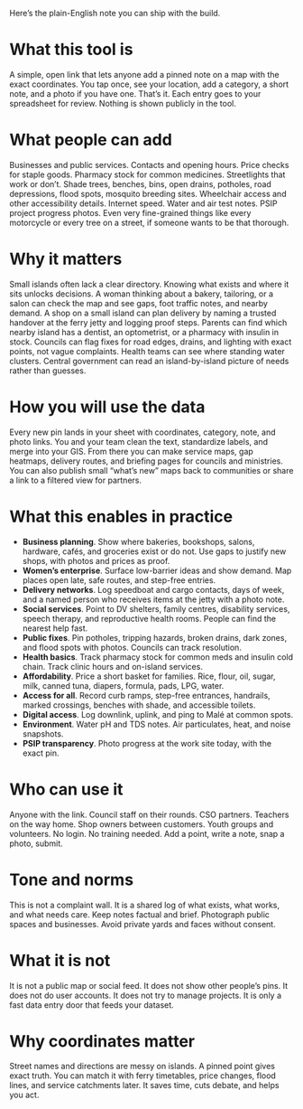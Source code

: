Here’s the plain-English note you can ship with the build.

# What this tool is

A simple, open link that lets anyone add a pinned note on a map with the exact coordinates. You tap once, see your location, add a category, a short note, and a photo if you have one. That’s it. Each entry goes to your spreadsheet for review. Nothing is shown publicly in the tool.

# What people can add

Businesses and public services. Contacts and opening hours. Price checks for staple goods. Pharmacy stock for common medicines. Streetlights that work or don’t. Shade trees, benches, bins, open drains, potholes, road depressions, flood spots, mosquito breeding sites. Wheelchair access and other accessibility details. Internet speed. Water and air test notes. PSIP project progress photos. Even very fine-grained things like every motorcycle or every tree on a street, if someone wants to be that thorough.

# Why it matters

Small islands often lack a clear directory. Knowing what exists and where it sits unlocks decisions. A woman thinking about a bakery, tailoring, or a salon can check the map and see gaps, foot traffic notes, and nearby demand. A shop on a small island can plan delivery by naming a trusted handover at the ferry jetty and logging proof steps. Parents can find which nearby island has a dentist, an optometrist, or a pharmacy with insulin in stock. Councils can flag fixes for road edges, drains, and lighting with exact points, not vague complaints. Health teams can see where standing water clusters. Central government can read an island-by-island picture of needs rather than guesses.

# How you will use the data

Every new pin lands in your sheet with coordinates, category, note, and photo links. You and your team clean the text, standardize labels, and merge into your GIS. From there you can make service maps, gap heatmaps, delivery routes, and briefing pages for councils and ministries. You can also publish small “what’s new” maps back to communities or share a link to a filtered view for partners.

# What this enables in practice

* **Business planning**. Show where bakeries, bookshops, salons, hardware, cafés, and groceries exist or do not. Use gaps to justify new shops, with photos and prices as proof.
* **Women’s enterprise**. Surface low-barrier ideas and show demand. Map places open late, safe routes, and step-free entries.
* **Delivery networks**. Log speedboat and cargo contacts, days of week, and a named person who receives items at the jetty with a photo note.
* **Social services**. Point to DV shelters, family centres, disability services, speech therapy, and reproductive health rooms. People can find the nearest help fast.
* **Public fixes**. Pin potholes, tripping hazards, broken drains, dark zones, and flood spots with photos. Councils can track resolution.
* **Health basics**. Track pharmacy stock for common meds and insulin cold chain. Track clinic hours and on-island services.
* **Affordability**. Price a short basket for families. Rice, flour, oil, sugar, milk, canned tuna, diapers, formula, pads, LPG, water.
* **Access for all**. Record curb ramps, step-free entrances, handrails, marked crossings, benches with shade, and accessible toilets.
* **Digital access**. Log downlink, uplink, and ping to Malé at common spots.
* **Environment**. Water pH and TDS notes. Air particulates, heat, and noise snapshots.
* **PSIP transparency**. Photo progress at the work site today, with the exact pin.

# Who can use it

Anyone with the link. Council staff on their rounds. CSO partners. Teachers on the way home. Shop owners between customers. Youth groups and volunteers. No login. No training needed. Add a point, write a note, snap a photo, submit.

# Tone and norms

This is not a complaint wall. It is a shared log of what exists, what works, and what needs care. Keep notes factual and brief. Photograph public spaces and businesses. Avoid private yards and faces without consent.

# What it is not

It is not a public map or social feed. It does not show other people’s pins. It does not do user accounts. It does not try to manage projects. It is only a fast data entry door that feeds your dataset.

# Why coordinates matter

Street names and directions are messy on islands. A pinned point gives exact truth. You can match it with ferry timetables, price changes, flood lines, and service catchments later. It saves time, cuts debate, and helps you act.
